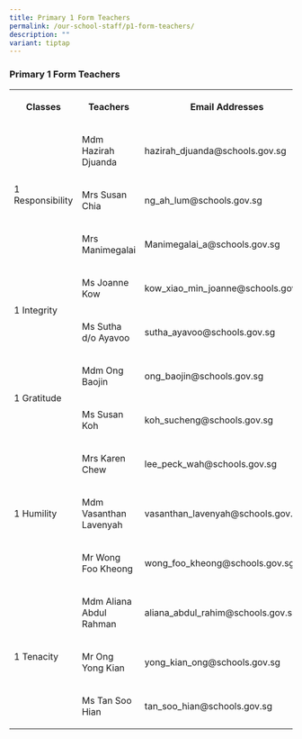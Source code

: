 ```yaml
---
title: Primary 1 Form Teachers
permalink: /our-school-staff/p1-form-teachers/
description: ""
variant: tiptap
---
```

<h3>Primary 1 Form Teachers</h3>
<table style="minWidth: 75px">
<colgroup>
<col>
<col>
<col>
</colgroup>
<tbody>
<tr>
<th rowspan="1" colspan="1">
<p>Classes</p>
</th>
<th rowspan="1" colspan="1">
<p>Teachers</p>
</th>
<th rowspan="1" colspan="1">
<p>Email Addresses</p>
</th>
</tr>
<tr>
<td rowspan="3" colspan="1">
<p>1 Responsibility</p>
</td>
<td rowspan="1" colspan="1">
<p>Mdm Hazirah Djuanda</p>
</td>
<td rowspan="1" colspan="1">
<p>hazirah_djuanda@schools.gov.sg</p>
</td>
</tr>
<tr>
<td rowspan="1" colspan="1">
<p>Mrs Susan Chia</p>
</td>
<td rowspan="1" colspan="1">
<p>ng_ah_lum@schools.gov.sg</p>
</td>
</tr>
<tr>
<td rowspan="1" colspan="1">
<p>Mrs Manimegalai</p>
</td>
<td rowspan="1" colspan="1">
<p>Manimegalai_a@schools.gov.sg</p>
</td>
</tr>
<tr>
<td rowspan="2" colspan="1">
<p>1 Integrity</p>
</td>
<td rowspan="1" colspan="1">
<p>Ms Joanne Kow</p>
</td>
<td rowspan="1" colspan="1">
<p>kow_xiao_min_joanne@schools.gov.sg</p>
</td>
</tr>
<tr>
<td rowspan="1" colspan="1">
<p>Ms Sutha d/o Ayavoo</p>
</td>
<td rowspan="1" colspan="1">
<p>sutha_ayavoo@schools.gov.sg</p>
</td>
</tr>
<tr>
<td rowspan="2" colspan="1">
<p>1 Gratitude</p>
</td>
<td rowspan="1" colspan="1">
<p>Mdm Ong Baojin</p>
</td>
<td rowspan="1" colspan="1">
<p>ong_baojin@schools.gov.sg</p>
</td>
</tr>
<tr>
<td rowspan="1" colspan="1">
<p>Ms Susan Koh</p>
</td>
<td rowspan="1" colspan="1">
<p>koh_sucheng@schools.gov.sg</p>
</td>
</tr>
<tr>
<td rowspan="3" colspan="1">
<p>1 Humility</p>
</td>
<td rowspan="1" colspan="1">
<p>Mrs Karen Chew</p>
</td>
<td rowspan="1" colspan="1">
<p>lee_peck_wah@schools.gov.sg</p>
</td>
</tr>
<tr>
<td rowspan="1" colspan="1">
<p>Mdm Vasanthan Lavenyah</p>
</td>
<td rowspan="1" colspan="1">
<p>vasanthan_lavenyah@schools.gov.sg</p>
</td>
</tr>
<tr>
<td rowspan="1" colspan="1">
<p>Mr Wong Foo Kheong</p>
</td>
<td rowspan="1" colspan="1">
<p>wong_foo_kheong@schools.gov.sg</p>
</td>
</tr>
<tr>
<td rowspan="3" colspan="1">
<p>1 Tenacity</p>
</td>
<td rowspan="1" colspan="1">
<p>Mdm Aliana Abdul Rahman</p>
</td>
<td rowspan="1" colspan="1">
<p>aliana_abdul_rahim@schools.gov.sg</p>
</td>
</tr>
<tr>
<td rowspan="1" colspan="1">
<p>Mr Ong Yong Kian</p>
</td>
<td rowspan="1" colspan="1">
<p>yong_kian_ong@schools.gov.sg</p>
</td>
</tr>
<tr>
<td rowspan="1" colspan="1">
<p>Ms Tan Soo Hian</p>
</td>
<td rowspan="1" colspan="1">
<p>tan_soo_hian@schools.gov.sg</p>
</td>
</tr>
</tbody>
</table>
<p></p>